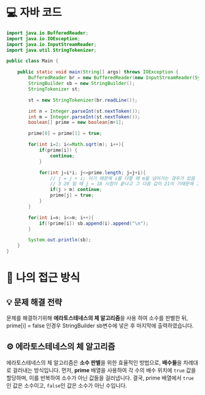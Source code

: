 <!-- 꾸미는데 있어 ChatGPT를 사용하였습니다. -->
# 💻 자바 코드
```java
import java.io.BufferedReader;
import java.io.IOException;
import java.io.InputStreamReader;
import java.util.StringTokenizer;

public class Main {

    public static void main(String[] args) throws IOException {
        BufferedReader br = new BufferedReader(new InputStreamReader(System.in));
        StringBuilder sb = new StringBuilder();
        StringTokenizer st;

        st = new StringTokenizer(br.readLine());

        int n = Integer.parseInt(st.nextToken());
        int m = Integer.parseInt(st.nextToken());
        boolean[] prime = new boolean[m+1];

        prime[0] = prime[1] = true;

        for(int i=2; i<=Math.sqrt(m); i++){
            if(prime[i]) {
                continue;
            }

            for(int j=i*i; j<=prime.length; j=j+i){
                // j = j + i; 이기 때문에 i를 더할 때 m을 넘어가는 경우가 있음
                // 3 20 일 때 j = 18 시점이 끝나고 그 다음 값이 21이 기때문에 그 때 IndexBound가 난다
                if(j > m) continue;
                prime[j] = true;
            }
        }

        for(int i=n; i<=m; i++){
            if(!prime[i]) sb.append(i).append("\n");
        }

        System.out.println(sb);
    }
}
```

# 💭 나의 접근 방식

## 💡 문제 해결 전략
문제를 해결하기위해 **에라토스테네스의 체 알고리즘**을 사용 하여 소수를 판별한 뒤, prime[i] = false 인경우 StringBuilder sb변수에 넣은 후 마지막에 출력하였습니다.

## ⚙️ 에라토스테네스의 체 알고리즘
에라토스테네스의 체 알고리즘은 **소수 판별**을 위한 효율적인 방법으로, **배수들**을 차례대로 걸러내는 방식입니다. 먼저, **prime** 배열을 사용하여 각 수의 배수 위치에 `true` 값을 할당하며, 이를 반복하여 소수가 아닌 값들을 걸러냅니다. 결국, prime 배열에서 `true`인 값은 소수이고, `false`인 값은 소수가 아닌 수입니다.

